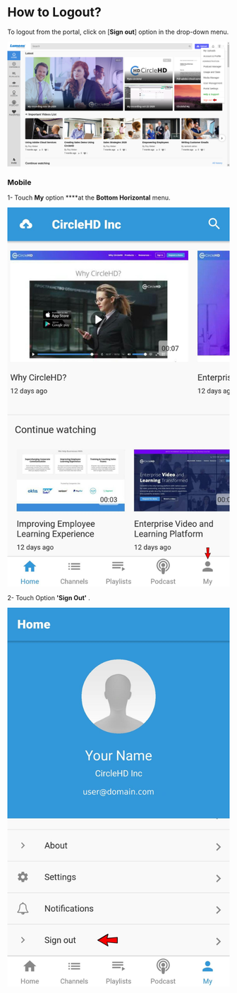 # How to Logout?

To logout from the portal, click on \[**Sign out**\] option in the drop-down menu.

![](../.gitbook/assets/signout1.png)

### Mobile

1- Touch **My** option ****at the **Bottom Horizontal** menu.

![](../.gitbook/assets/mobile-my.jpeg)

2- Touch Option **'Sign Out'** .

![](../.gitbook/assets/mobile-signout.jpeg)

